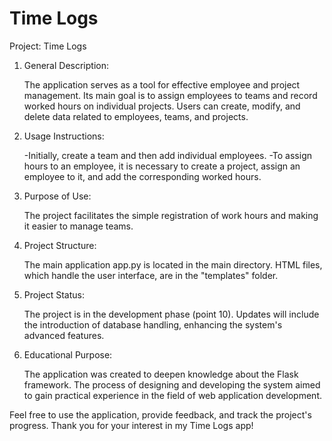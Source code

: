 # Time Logs
Project: Time Logs

1. General Description:
   
   The application serves as a tool for effective employee and project management. Its main goal is to assign employees to teams and record worked hours on individual projects. Users can create, modify, and delete data related to employees, teams, and projects.

2. Usage Instructions:
  
   -Initially, create a team and then add individual employees.
   -To assign hours to an employee, it is necessary to create a project, assign an employee to it, and add the corresponding worked hours.

3. Purpose of Use:

   The project facilitates the simple registration of work hours and making it easier to manage teams.

4. Project Structure:
   
   The main application app.py is located in the main directory.
   HTML files, which handle the user interface, are in the "templates" folder.

5. Project Status:

   The project is in the development phase (point 10). Updates will include the introduction of database handling, enhancing the system's advanced features.

6. Educational Purpose:
   
   The application was created to deepen knowledge about the Flask framework. The process of designing and developing the system aimed to gain practical experience in the field of web application development.

Feel free to use the application, provide feedback, and track the project's progress. Thank you for your interest in my Time Logs app!
